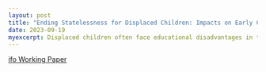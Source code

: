 ```yaml
---
layout: post
title: "Ending Statelessness for Displaced Children: Impacts on Early Childhood Education"
date: 2023-09-19
myexcerpt: Displaced children often face educational disadvantages in their host countries. Statelessness might be one of the factors limiting educational access, but research on this aspect is limited. In this paper, I leverage the introduction of birthright citizenship for Venezuelan children in Colombia to analyze the effect of ending statelessness on educational participation during early childhood. I employ a difference-in-discontinuity strategy that exploits a birthdate and policy cutoff to determine whether a Venezuelan child became eligible for birthright citizenship or not. I find that the reform has positive effects on the participation rates of children below six years old. I explain these results by demand- and supply-side factors faced by displaced parents and their children. *(submitted)*
---
```


[ifo Working Paper](https://www.ifo.de/DocDL/wp-2023-401-rude-colombia-birthright.pdf)

<object data="/images/wp-2023-401-rude-colombia-birthright.pdf" width="1000" height="1000" type='application/pdf'></object>

